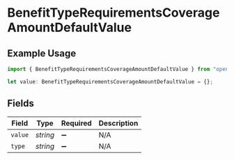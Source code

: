 # BenefitTypeRequirementsCoverageAmountDefaultValue

## Example Usage

```typescript
import { BenefitTypeRequirementsCoverageAmountDefaultValue } from "openapi/models/components";

let value: BenefitTypeRequirementsCoverageAmountDefaultValue = {};
```

## Fields

| Field              | Type               | Required           | Description        |
| ------------------ | ------------------ | ------------------ | ------------------ |
| `value`            | *string*           | :heavy_minus_sign: | N/A                |
| `type`             | *string*           | :heavy_minus_sign: | N/A                |